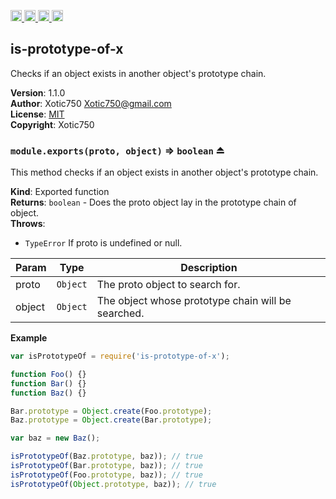 <a href="https://travis-ci.org/Xotic750/is-prototype-of-x"
   title="Travis status">
<img
   src="https://travis-ci.org/Xotic750/is-prototype-of-x.svg?branch=master"
   alt="Travis status" height="18"/>
</a>
<a href="https://david-dm.org/Xotic750/is-prototype-of-x"
   title="Dependency status">
<img src="https://david-dm.org/Xotic750/is-prototype-of-x.svg"
   alt="Dependency status" height="18"/>
</a>
<a href="https://david-dm.org/Xotic750/is-prototype-of-x#info=devDependencies"
   title="devDependency status">
<img src="https://david-dm.org/Xotic750/is-prototype-of-x/dev-status.svg"
   alt="devDependency status" height="18"/>
</a>
<a href="https://badge.fury.io/js/is-prototype-of-x" title="npm version">
<img src="https://badge.fury.io/js/is-prototype-of-x.svg"
   alt="npm version" height="18"/>
</a>
<a name="module_is-prototype-of-x"></a>

## is-prototype-of-x
Checks if an object exists in another object's prototype chain.

**Version**: 1.1.0  
**Author**: Xotic750 <Xotic750@gmail.com>  
**License**: [MIT](&lt;https://opensource.org/licenses/MIT&gt;)  
**Copyright**: Xotic750  
<a name="exp_module_is-prototype-of-x--module.exports"></a>

### `module.exports(proto, object)` ⇒ <code>boolean</code> ⏏
This method checks if an object exists in another object's prototype chain.

**Kind**: Exported function  
**Returns**: <code>boolean</code> - Does the proto object lay in the prototype chain of object.  
**Throws**:

- <code>TypeError</code> If proto is undefined or null.


| Param | Type | Description |
| --- | --- | --- |
| proto | <code>Object</code> | The proto object to search for. |
| object | <code>Object</code> | The object whose prototype chain will be searched. |

**Example**  
```js
var isPrototypeOf = require('is-prototype-of-x');

function Foo() {}
function Bar() {}
function Baz() {}

Bar.prototype = Object.create(Foo.prototype);
Baz.prototype = Object.create(Bar.prototype);

var baz = new Baz();

isPrototypeOf(Baz.prototype, baz)); // true
isPrototypeOf(Bar.prototype, baz)); // true
isPrototypeOf(Foo.prototype, baz)); // true
isPrototypeOf(Object.prototype, baz)); // true
```
